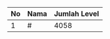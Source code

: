 | No | Nama            | Jumlah Level |
|----|-----------------|--------------|
| 1  | #    |    4058        |
